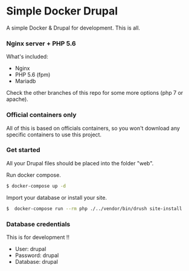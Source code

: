 # Simple Docker Drupal

A simple Docker & Drupal for development. This is all.

### Nginx server + PHP 5.6
What's included:

  - Nginx
  - PHP 5.6 (fpm)
  - Mariadb

Check the other branches of this repo for some more options (php 7 or apache).

### Official containers only
All of this is based on officials containers, so you won't download any
specific containers to use this project.

### Get started
All your Drupal files should be placed into the folder "web".

Run docker compose.
```sh
$ docker-compose up -d
```

Import your database or install your site.
```sh
$  docker-compose run --rm php ./../vendor/bin/drush site-install
```

### Database credentials
This is for development !!

* User: drupal
* Password: drupal
* Database: drupal
